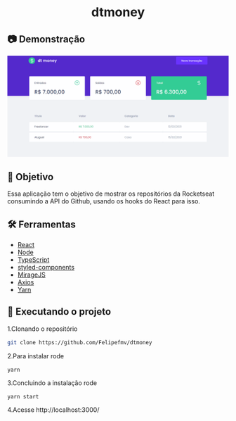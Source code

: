 <div align="center">
	<h1>dtmoney</h1>
</div>

## :camera: Demonstração

![gif](github/Animação.gif)

## :dart: Objetivo

Essa aplicação tem o objetivo de mostrar os repositórios da Rocketseat consumindo a API do Github, usando os hooks do React para isso.

## :hammer_and_wrench: Ferramentas

- [React](https://pt-br.reactjs.org/)
- [Node](https://nodejs.org/)
- [TypeScript](https://www.typescriptlang.org/)
- [styled-components](https://styled-components.com/)
- [MirageJS](https://miragejs.com/)
- [Axios](https://axios-http.com/)
- [Yarn](https://yarnpkg.com/)

## :rocket: Executando o projeto

1.Clonando o repositório

```bash
git clone https://github.com/Felipefmv/dtmoney
```

2.Para instalar rode

```
yarn
```

3.Concluindo a instalação rode

```
yarn start
```

4.Acesse http://localhost:3000/
